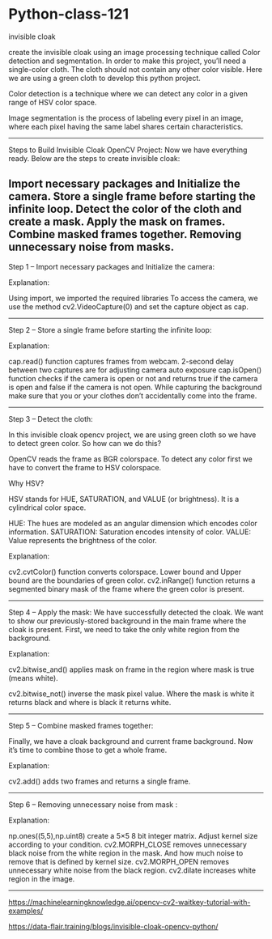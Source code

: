 # Python-class-121
invisible cloak

create the invisible cloak using an image processing technique called Color detection and segmentation. In order to make this project, you’ll need a single-color cloth. The cloth should not contain any other color visible. Here we are using a green cloth to develop this python project.


Color detection is a technique where we can detect any color in a given range of HSV color space.

Image segmentation is the process of labeling every pixel in an image, where each pixel having the same label shares certain characteristics.

----------------------------------------------

Steps to Build Invisible Cloak OpenCV Project:
Now we have everything ready. Below are the steps to create invisible cloak:

Import necessary packages and Initialize the camera.
Store a single frame before starting the infinite loop.
Detect the color of the cloth and create a mask.
Apply the mask on frames.
Combine masked frames together.
Removing unnecessary noise from masks.
---------------------------------------------------------------------------------------

Step 1 – Import necessary packages and Initialize the camera:

Explanation:

Using import, we imported the required libraries
To access the camera, we use the method cv2.VideoCapture(0) and set the capture object as cap.

--------------------------------------------------------------------------------------------------------------

Step 2 – Store a single frame before starting the infinite loop:

Explanation:


cap.read() function captures frames from webcam.
2-second delay between two captures are for adjusting camera auto exposure
cap.isOpen() function checks if the camera is open or not and returns true if the camera is open and false if the camera is not open.
While capturing the background make sure that you or your clothes don’t accidentally come into the frame.

--------------------------------------------------------------------------------------------------------------


Step 3 – Detect the cloth:

In this invisible cloak opencv project, we are using green cloth so we have to detect green color. So how can we do this?

OpenCV reads the frame as BGR colorspace. To detect any color first we have to convert the frame to HSV colorspace.

Why HSV?

HSV stands for HUE, SATURATION, and VALUE (or brightness). It is a cylindrical color space.

HUE: The hues are modeled as an angular dimension which encodes color information.
SATURATION: Saturation encodes intensity of color.
VALUE: Value represents the brightness of the color.

Explanation:

cv2.cvtColor() function converts colorspace.
Lower bound and Upper bound are the boundaries of green color.
cv2.inRange() function returns a segmented binary mask of the frame where the green color is present.

--------------------------------------------------------------------------------------------------------------

Step 4 – Apply the mask:
We have successfully detected the cloak. We want to show our previously-stored 
background in the main frame where the cloak is present. First, we need to take the only white region from the background.

Explanation:

cv2.bitwise_and() applies mask on frame in the region where mask is true (means white).

cv2.bitwise_not() inverse the mask pixel value. Where the mask is white it returns black and where is black it returns white.

--------------------------------------------------------------------------------------------------------------

Step 5 – Combine masked frames together:

Finally, we have a cloak background and current frame background. Now it’s time to combine those to get a whole frame.

Explanation:

cv2.add() adds two frames and returns a single frame.

--------------------------------------------------------------------------------------------------------------

Step 6 – Removing unnecessary noise from mask :

Explanation:

np.ones((5,5),np.uint8) create a 5×5 8 bit integer matrix.
Adjust kernel size according to your condition.
cv2.MORPH_CLOSE removes unnecessary black noise from the white region in the mask. And how much noise to remove that is defined by kernel size.
cv2.MORPH_OPEN removes unnecessary white noise from the black region.
cv2.dilate increases white region in the image.

--------------------------------------------------------------------------------------------------------------

https://machinelearningknowledge.ai/opencv-cv2-waitkey-tutorial-with-examples/


https://data-flair.training/blogs/invisible-cloak-opencv-python/
